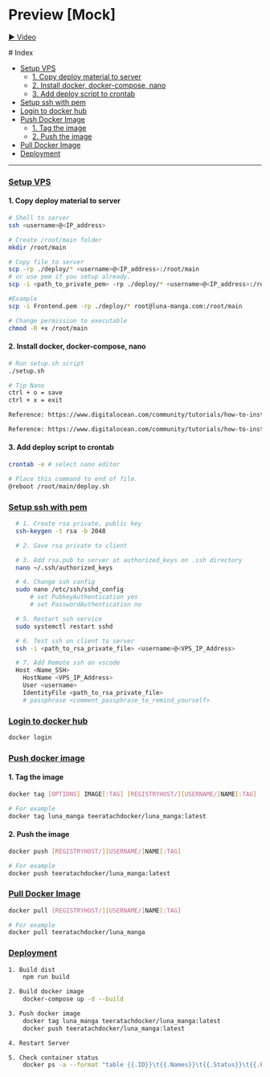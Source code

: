 # Preview [Mock]
[▶️ Video](https://drive.google.com/file/d/1h7yy3vXf69Iix55hTbi401QmNXm-fshx/view)

﻿# Index

- [Setup VPS](#setup-vps)
  - [1. Copy deploy material to server](#1-copy-deploy-material-to-server)
  - [2. Install docker, docker-compose, nano](#2-install-docker-docker-compose-nano)
  - [3. Add deploy script to crontab](#3-add-deploy-script-to-crontab)
- [Setup ssh with pem](#setup-ssh-with-pem)
- [Login to docker hub](#login-to-docker-hub)
- [Push Docker Image](#push-docker-image)
  - [1. Tag the image](#1-tag-the-image)
  - [2. Push the image](#2-push-the-image)
- [Pull Docker Image](#pull-docker-image)
- [Deployment](#deployment)

---

### [Setup VPS](#index)

#### 1. Copy deploy material to server

```sh
# Shell to server
ssh <username>@<IP_address>

# Create /root/main folder
mkdir /root/main

# Copy file to server
scp -rp ./deploy/* <username>@<IP_address>:/root/main
# or use pem if you setup already.
scp -i <path_to_private_pem> -rp ./deploy/* <username>@<IP_address>:/root/main

#Example
scp -i Frontend.pem -rp ./deploy/* root@luna-manga.com:/root/main

# Change permission to executable
chmod -R +x /root/main
```

#### 2. Install docker, docker-compose, nano

```sh
# Run setup.sh script
./setup.sh

# Tip Nano
ctrl + o = save
ctrl + x = exit

Reference: https://www.digitalocean.com/community/tutorials/how-to-install-and-use-docker-on-ubuntu-20-04

Reference: https://www.digitalocean.com/community/tutorials/how-to-install-and-use-docker-compose-on-ubuntu-20-04
```

#### 3. Add deploy script to crontab

```sh
crontab -e # select nano editor

# Place this command to end of file.
@reboot /root/main/deploy.sh
```

### [Setup ssh with pem](#index)

```sh
  # 1. Create rsa private, public key
  ssh-keygen -t rsa -b 2048

  # 2. Save rsa private to client

  # 3. Add rsa.pub to server at authorized_keys on .ssh directory
  nano ~/.ssh/authorized_keys

  # 4. Change ssh config
  sudo nano /etc/ssh/sshd_config
      # set PubkeyAuthentication yes
      # set PasswordAuthentication no

  # 5. Restart ssh service
  sudo systemctl restart sshd

  # 6. Test ssh on client to server
  ssh -i <path_to_rsa_private_file> <username>@<VPS_IP_Address>

  # 7. Add Remote ssh on vscode
  Host <Name_SSH>
    HostName <VPS_IP_Address>
    User <username>
    IdentityFile <path_to_rsa_private_file>
    # passphrase <comment_passphrase_to_remind_yourself>
```

### [Login to docker hub](#index)

```sh
docker login
```

### [Push docker image](#index)

#### 1. Tag the image

```sh
docker tag [OPTIONS] IMAGE[:TAG] [REGISTRYHOST/][USERNAME/]NAME[:TAG]

# For example
docker tag luna_manga teeratachdocker/luna_manga:latest
```

#### 2. Push the image

```sh
docker push [REGISTRYHOST/][USERNAME/]NAME[:TAG]

# For example
docker push teeratachdocker/luna_manga:latest
```

### [Pull Docker Image](#index)

```sh
docker pull [REGISTRYHOST/][USERNAME/]NAME[:TAG]

# For example
docker pull teeratachdocker/luna_manga
```

### [Deployment](#index)

```sh
1. Build dist
    npm run build

2. Build docker image
    docker-compose up -d --build

3. Push docker image
    docker tag luna_manga teeratachdocker/luna_manga:latest
    docker push teeratachdocker/luna_manga:latest

4. Restart Server

5. Check container status
    docker ps -a --format "table {{.ID}}\t{{.Names}}\t{{.Status}}\t{{.Ports}}"
```
